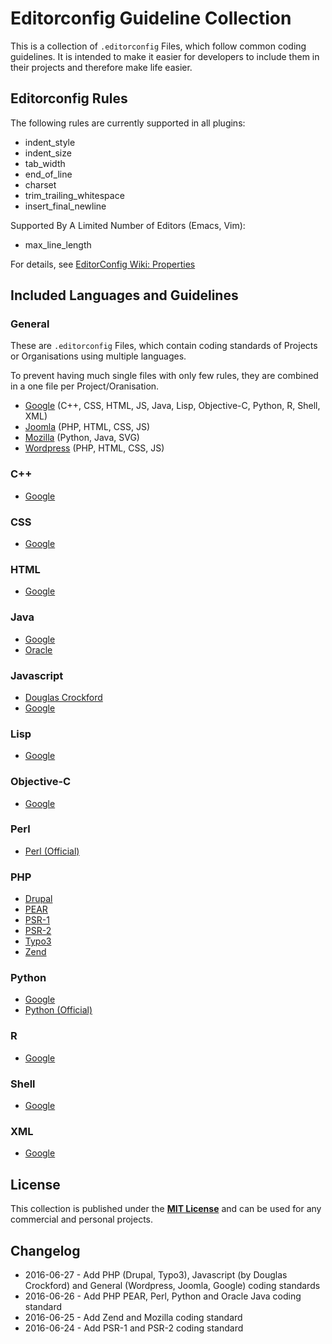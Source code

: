 # Editorconfig Guideline Collection

This is a collection of `.editorconfig` Files, which follow common coding guidelines.
It is intended to make it easier for developers to include them in their projects and therefore make life easier.

## Editorconfig Rules
The following rules are currently supported in all plugins:

 * indent_style
 * indent_size
 * tab_width
 * end_of_line
 * charset
 * trim_trailing_whitespace
 * insert_final_newline

Supported By A Limited Number of Editors (Emacs, Vim):

 * max_line_length

For details, see [EditorConfig Wiki: Properties](https://github.com/editorconfig/editorconfig/wiki/EditorConfig-Properties)

## Included Languages and Guidelines

### General
These are `.editorconfig` Files, which contain coding standards of Projects or Organisations using multiple languages.

To prevent having much single files with only few rules, they are combined in a one file per Project/Oranisation.

 * [Google](https://github.com/tomlutzenberger/editorconfig-guideline-collection/blob/master/general/google.editorconfig) (C++, CSS, HTML, JS, Java, Lisp, Objective-C, Python, R, Shell, XML)
 * [Joomla](https://github.com/tomlutzenberger/editorconfig-guideline-collection/blob/master/general/joomla.editorconfig) (PHP, HTML, CSS, JS)
 * [Mozilla](https://github.com/tomlutzenberger/editorconfig-guideline-collection/blob/master/general/mozilla.editorconfig) (Python, Java, SVG)
 * [Wordpress](https://github.com/tomlutzenberger/editorconfig-guideline-collection/blob/master/general/wordpress.editorconfig) (PHP, HTML, CSS, JS)

### C++
 * [Google](https://github.com/tomlutzenberger/editorconfig-guideline-collection/blob/master/general/google.editorconfig)

### CSS
 * [Google](https://github.com/tomlutzenberger/editorconfig-guideline-collection/blob/master/general/google.editorconfig)

### HTML
 * [Google](https://github.com/tomlutzenberger/editorconfig-guideline-collection/blob/master/general/google.editorconfig)

### Java
 * [Google](https://github.com/tomlutzenberger/editorconfig-guideline-collection/blob/master/general/google.editorconfig)
 * [Oracle](https://github.com/tomlutzenberger/editorconfig-guideline-collection/blob/master/java/oracle.editorconfig)

### Javascript
 * [Douglas Crockford](https://github.com/tomlutzenberger/editorconfig-guideline-collection/blob/master/javascript/crockford.editorconfig)
 * [Google](https://github.com/tomlutzenberger/editorconfig-guideline-collection/blob/master/general/google.editorconfig)

### Lisp
 * [Google](https://github.com/tomlutzenberger/editorconfig-guideline-collection/blob/master/general/google.editorconfig)

### Objective-C
 * [Google](https://github.com/tomlutzenberger/editorconfig-guideline-collection/blob/master/general/google.editorconfig)

### Perl
 * [Perl (Official)](https://github.com/tomlutzenberger/editorconfig-guideline-collection/blob/master/perl/perl.editorconfig)

### PHP
 * [Drupal](https://github.com/tomlutzenberger/editorconfig-guideline-collection/blob/master/php/drupal.editorconfig)
 * [PEAR](https://github.com/tomlutzenberger/editorconfig-guideline-collection/blob/master/php/pear.editorconfig)
 * [PSR-1](https://github.com/tomlutzenberger/editorconfig-guideline-collection/blob/master/php/psr-1.editorconfig)
 * [PSR-2](https://github.com/tomlutzenberger/editorconfig-guideline-collection/blob/master/php/psr-2.editorconfig)
 * [Typo3](https://github.com/tomlutzenberger/editorconfig-guideline-collection/blob/master/php/typo3.editorconfig)
 * [Zend](https://github.com/tomlutzenberger/editorconfig-guideline-collection/blob/master/php/zend.editorconfig)

### Python
 * [Google](https://github.com/tomlutzenberger/editorconfig-guideline-collection/blob/master/general/google.editorconfig)
 * [Python (Official)](https://github.com/tomlutzenberger/editorconfig-guideline-collection/blob/master/python/python.editorconfig)

### R
 * [Google](https://github.com/tomlutzenberger/editorconfig-guideline-collection/blob/master/general/google.editorconfig)

### Shell
 * [Google](https://github.com/tomlutzenberger/editorconfig-guideline-collection/blob/master/general/google.editorconfig)

### XML
 * [Google](https://github.com/tomlutzenberger/editorconfig-guideline-collection/blob/master/general/google.editorconfig)


## License

This collection is published under the **[MIT License](LICENSE)** and can be used for any commercial and personal projects.


## Changelog

 * 2016-06-27 - Add PHP (Drupal, Typo3), Javascript (by Douglas Crockford) and General (Wordpress, Joomla, Google) coding standards
 * 2016-06-26 - Add PHP PEAR, Perl, Python and Oracle Java coding standard
 * 2016-06-25 - Add Zend and Mozilla coding standard
 * 2016-06-24 - Add PSR-1 and PSR-2 coding standard